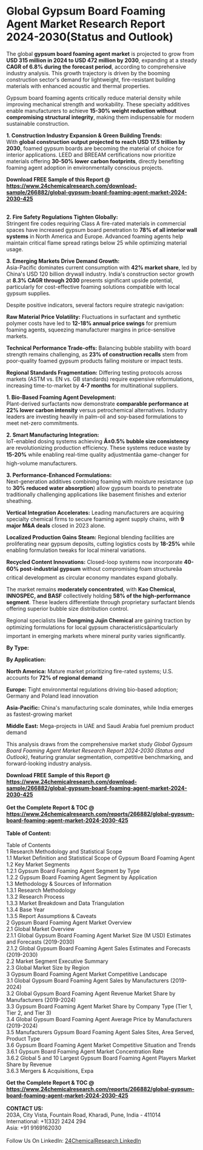 <h1>Global Gypsum Board Foaming Agent Market Research Report 2024-2030(Status and Outlook)</h1><p>The global <strong>gypsum board foaming agent market</strong> is projected to grow from <strong>USD 315 million in 2024 to USD 472 million by 2030</strong>, expanding at a steady <strong>CAGR of 6.8% during the forecast period</strong>, according to comprehensive industry analysis. This growth trajectory is driven by the booming construction sector's demand for lightweight, fire-resistant building materials with enhanced acoustic and thermal properties.</p><p>Gypsum board foaming agents critically reduce material density while improving mechanical strength and workability. These specialty additives enable manufacturers to achieve <strong>15-30% weight reduction without compromising structural integrity</strong>, making them indispensable for modern sustainable construction.</p><p><strong>1. Construction Industry Expansion &amp; Green Building Trends:</strong><br>
With <strong>global construction output projected to reach USD 17.5 trillion by 2030</strong>, foamed gypsum boards are becoming the material of choice for interior applications. LEED and BREEAM certifications now prioritize materials offering <strong>30-50% lower carbon footprints</strong>, directly benefiting foaming agent adoption in environmentally conscious projects.</p><div><b>Download FREE Sample of this Report @ 
            <a href="https://www.24chemicalresearch.com/download-sample/266882/global-gypsum-board-foaming-agent-market-2024-2030-425">
            https://www.24chemicalresearch.com/download-sample/266882/global-gypsum-board-foaming-agent-market-2024-2030-425</a></b></div><br><p><strong>2. Fire Safety Regulations Tighten Globally:</strong><br>
Stringent fire codes requiring Class A fire-rated materials in commercial spaces have increased gypsum board penetration to <strong>78% of all interior wall systems</strong> in North America and Europe. Advanced foaming agents help maintain critical flame spread ratings below 25 while optimizing material usage.</p><p><strong>3. Emerging Markets Drive Demand Growth:</strong><br>
Asia-Pacific dominates current consumption with <strong>42% market share</strong>, led by China's USD 120 billion drywall industry. India's construction sector growth at <strong>8.3% CAGR through 2030</strong> presents significant upside potential, particularly for cost-effective foaming solutions compatible with local gypsum supplies.</p><p>Despite positive indicators, several factors require strategic navigation:</p><p><strong>Raw Material Price Volatility:</strong> Fluctuations in surfactant and synthetic polymer costs have led to <strong>12-18% annual price swings</strong> for premium foaming agents, squeezing manufacturer margins in price-sensitive markets.</p><p><strong>Technical Performance Trade-offs:</strong> Balancing bubble stability with board strength remains challenging, as <strong>23% of construction recalls</strong> stem from poor-quality foamed gypsum products failing moisture or impact tests.</p><p><strong>Regional Standards Fragmentation:</strong> Differing testing protocols across markets (ASTM vs. EN vs. GB standards) require expensive reformulations, increasing time-to-market by <strong>4-7 months</strong> for multinational suppliers.</p><p><strong>1. Bio-Based Foaming Agent Development:</strong><br>
Plant-derived surfactants now demonstrate <strong>comparable performance at 22% lower carbon intensity</strong> versus petrochemical alternatives. Industry leaders are investing heavily in palm-oil and soy-based formulations to meet net-zero commitments.</p><p><strong>2. Smart Manufacturing Integration:</strong><br>
IoT-enabled dosing systems achieving <strong>Â±0.5% bubble size consistency</strong> are revolutionizing production efficiency. These systems reduce waste by <strong>15-20%</strong> while enabling real-time quality adjustmentâa game-changer for high-volume manufacturers.</p><p><strong>3. Performance-Enhanced Formulations:</strong><br>
Next-generation additives combining foaming with moisture resistance (up to <strong>30% reduced water absorption</strong>) allow gypsum boards to penetrate traditionally challenging applications like basement finishes and exterior sheathing.</p><p><strong>Vertical Integration Accelerates:</strong> Leading manufacturers are acquiring specialty chemical firms to secure foaming agent supply chains, with <strong>9 major M&amp;A deals</strong> closed in 2023 alone.</p><p><strong>Localized Production Gains Steam:</strong> Regional blending facilities are proliferating near gypsum deposits, cutting logistics costs by <strong>18-25%</strong> while enabling formulation tweaks for local mineral variations.</p><p><strong>Recycled Content Innovations:</strong> Closed-loop systems now incorporate <strong>40-60% post-industrial gypsum</strong> without compromising foam structureâa critical development as circular economy mandates expand globally.</p><p>The market remains <strong>moderately concentrated</strong>, with <strong>Kao Chemical, INNOSPEC, and BASF</strong> collectively holding <strong>58% of the high-performance segment</strong>. These leaders differentiate through proprietary surfactant blends offering superior bubble size distribution control.</p><p>Regional specialists like <strong>Dongming Jujin Chemical</strong> are gaining traction by optimizing formulations for local gypsum characteristicsâparticularly important in emerging markets where mineral purity varies significantly.</p><p><strong>By Type:</strong></p><p><strong>By Application:</strong></p><p><strong>North America:</strong> Mature market prioritizing fire-rated systems; U.S. accounts for <strong>72% of regional demand</strong></p><p><strong>Europe:</strong> Tight environmental regulations driving bio-based adoption; Germany and Poland lead innovation</p><p><strong>Asia-Pacific:</strong> China's manufacturing scale dominates, while India emerges as fastest-growing market</p><p><strong>Middle East:</strong> Mega-projects in UAE and Saudi Arabia fuel premium product demand</p><p>This analysis draws from the comprehensive market study <em>Global Gypsum Board Foaming Agent Market Research Report 2024-2030 (Status and Outlook)</em>, featuring granular segmentation, competitive benchmarking, and forward-looking industry analysis.</p><div><b>Download FREE Sample of this Report @ 
            <a href="https://www.24chemicalresearch.com/download-sample/266882/global-gypsum-board-foaming-agent-market-2024-2030-425">
            https://www.24chemicalresearch.com/download-sample/266882/global-gypsum-board-foaming-agent-market-2024-2030-425</a></b></div><br><div><b>Get the Complete Report & TOC @ 
            <a href="https://www.24chemicalresearch.com/reports/266882/global-gypsum-board-foaming-agent-market-2024-2030-425">
            https://www.24chemicalresearch.com/reports/266882/global-gypsum-board-foaming-agent-market-2024-2030-425</a></b></div><br>
            <b>Table of Content:</b><p>Table of Contents<br />
1 Research Methodology and Statistical Scope<br />
1.1 Market Definition and Statistical Scope of Gypsum Board Foaming Agent<br />
1.2 Key Market Segments<br />
1.2.1 Gypsum Board Foaming Agent Segment by Type<br />
1.2.2 Gypsum Board Foaming Agent Segment by Application<br />
1.3 Methodology & Sources of Information<br />
1.3.1 Research Methodology<br />
1.3.2 Research Process<br />
1.3.3 Market Breakdown and Data Triangulation<br />
1.3.4 Base Year<br />
1.3.5 Report Assumptions & Caveats<br />
2 Gypsum Board Foaming Agent Market Overview<br />
2.1 Global Market Overview<br />
2.1.1 Global Gypsum Board Foaming Agent Market Size (M USD) Estimates and Forecasts (2019-2030)<br />
2.1.2 Global Gypsum Board Foaming Agent Sales Estimates and Forecasts (2019-2030)<br />
2.2 Market Segment Executive Summary<br />
2.3 Global Market Size by Region<br />
3 Gypsum Board Foaming Agent Market Competitive Landscape<br />
3.1 Global Gypsum Board Foaming Agent Sales by Manufacturers (2019-2024)<br />
3.2 Global Gypsum Board Foaming Agent Revenue Market Share by Manufacturers (2019-2024)<br />
3.3 Gypsum Board Foaming Agent Market Share by Company Type (Tier 1, Tier 2, and Tier 3)<br />
3.4 Global Gypsum Board Foaming Agent Average Price by Manufacturers (2019-2024)<br />
3.5 Manufacturers Gypsum Board Foaming Agent Sales Sites, Area Served, Product Type<br />
3.6 Gypsum Board Foaming Agent Market Competitive Situation and Trends<br />
3.6.1 Gypsum Board Foaming Agent Market Concentration Rate<br />
3.6.2 Global 5 and 10 Largest Gypsum Board Foaming Agent Players Market Share by Revenue<br />
3.6.3 Mergers & Acquisitions, Expa</p><div><b>Get the Complete Report & TOC @ 
            <a href="https://www.24chemicalresearch.com/reports/266882/global-gypsum-board-foaming-agent-market-2024-2030-425">
            https://www.24chemicalresearch.com/reports/266882/global-gypsum-board-foaming-agent-market-2024-2030-425</a></b></div><br><b>CONTACT US:</b><br>
            203A, City Vista, Fountain Road, Kharadi, Pune, India - 411014<br>
            International: +1(332) 2424 294<br>
            Asia: +91 9169162030 <br><br>
            Follow Us On LinkedIn: <a href="https://www.linkedin.com/company/24chemicalresearch/">24ChemicalResearch LinkedIn</a>